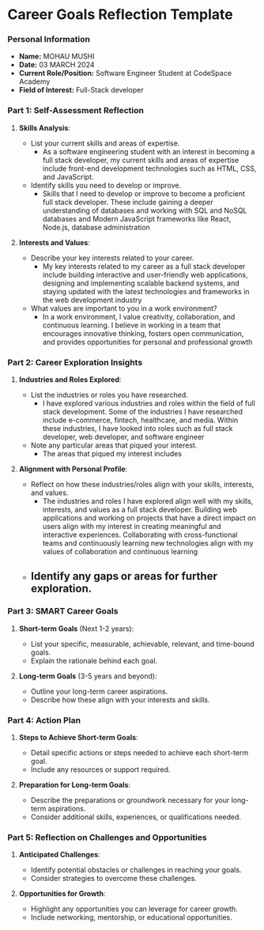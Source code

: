 
# Career Goals Reflection Template

### Personal Information

- **Name:** MOHAU MUSHI
- **Date:** 03 MARCH 2024
- **Current Role/Position:** Software Engineer Student at CodeSpace Academy
- **Field of Interest:** Full-Stack developer

### Part 1: Self-Assessment Reflection

1. **Skills Analysis**:
    
    - List your current skills and areas of expertise.
      - As a software engineering student with an interest in becoming a full stack developer, my current skills and areas of expertise include front-end development technologies such as 
       HTML, CSS, and JavaScript.
    - Identify skills you need to develop or improve.
      - Skills that I need to develop or improve to become a proficient full stack developer. These include gaining a deeper understanding of databases and working with SQL and NoSQL databases and
        Modern JavaScript frameworks like React, Node.js, database administration
      
2. **Interests and Values**:
    
    - Describe your key interests related to your career.
      - My key interests related to my career as a full stack developer include building interactive and user-friendly web applications, designing and implementing scalable backend systems, and staying updated 
        with the latest technologies and frameworks in the web development industry
    - What values are important to you in a work environment?
      - In a work environment, I value creativity, collaboration, and continuous learning. I believe in working in a team that encourages innovative thinking, fosters open communication, and provides 
        opportunities for personal and professional growth

### Part 2: Career Exploration Insights

1. **Industries and Roles Explored**:
    
    - List the industries or roles you have researched.
      - I have explored various industries and roles within the field of full stack development. Some of the industries I have researched include e-commerce, fintech, healthcare, and media. Within these 
        industries, I have looked into roles such as full stack developer, web developer, and software engineer
    - Note any particular areas that piqued your interest.
      - The areas that piqued my interest includes 
2. **Alignment with Personal Profile**:
    
    - Reflect on how these industries/roles align with your skills, interests, and values.
      -  The industries and roles I have explored align well with my skills, interests, and values as a full stack developer. Building web applications and working on projects that have a direct impact on users 
         align with my interest in creating meaningful and interactive experiences. Collaborating with cross-functional teams and continuously learning new technologies align with my values of collaboration and 
         continuous learning
    - Identify any gaps or areas for further exploration.
      - 

### Part 3: SMART Career Goals

1. **Short-term Goals** (Next 1-2 years):
    
    - List your specific, measurable, achievable, relevant, and time-bound goals.
    - Explain the rationale behind each goal.
2. **Long-term Goals** (3-5 years and beyond):
    
    - Outline your long-term career aspirations.
    - Describe how these align with your interests and skills.

### Part 4: Action Plan

1. **Steps to Achieve Short-term Goals**:
    
    - Detail specific actions or steps needed to achieve each short-term goal.
    - Include any resources or support required.
2. **Preparation for Long-term Goals**:
    
    - Describe the preparations or groundwork necessary for your long-term aspirations.
    - Consider additional skills, experiences, or qualifications needed.

### Part 5: Reflection on Challenges and Opportunities

1. **Anticipated Challenges**:
    
    - Identify potential obstacles or challenges in reaching your goals.
    - Consider strategies to overcome these challenges.
2. **Opportunities for Growth**:
    
    - Highlight any opportunities you can leverage for career growth.
    - Include networking, mentorship, or educational opportunities.



